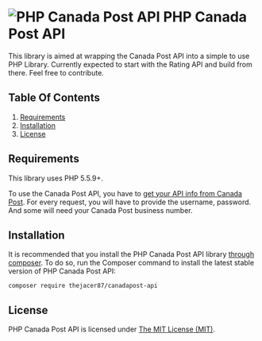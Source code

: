 # ![PHP Canada Post API](https://rawgit.com/thejacer87/php-canadapost-api/master/php-canadapost-api-logo.svg "PHP Canada Post API") PHP Canada Post API

This library is aimed at wrapping the Canada Post API into a simple to use PHP Library. Currently expected to start with the Rating API and build from there. Feel free to contribute.

## Table Of Contents

1. [Requirements](#requirements)
1. [Installation](#installation)
1. [License](#license-section)

<a name="requirements"></a>
## Requirements

This library uses PHP 5.5.9+.

To use the Canada Post API, you have to [get your API info from Canada Post](https://www.canadapost.ca/cpotools/apps/drc/home). For every request, you will have to provide the username, password. And some will need your Canada Post business number.

<a name="installation"></a>
## Installation

It is recommended that you install the PHP Canada Post API library [through composer](http://getcomposer.org/). To do so,
run the Composer command to install the latest stable version of PHP Canada Post API:

```shell
composer require thejacer87/canadapost-api
```

<a name="license-section"></a>
## License

PHP Canada Post API is licensed under [The MIT License (MIT)](LICENSE).
